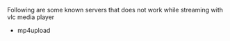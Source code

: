 Following are some known servers that does not work while streaming with vlc media player
- mp4upload
